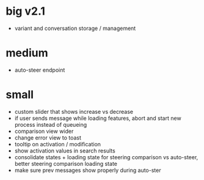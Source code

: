 # big v2.1
- variant and conversation storage / management

# medium
- auto-steer endpoint

# small
- custom slider that shows increase vs decrease
- if user sends message while loading features, abort and start new process instead of queueing
- comparison view wider
- change error view to toast
- tooltip on activation / modification
- show activation values in search results
- consolidate states + loading state for steering comparison vs auto-steer, better steering comparison loading state
- make sure prev messages show properly during auto-ster